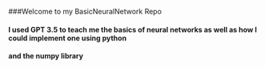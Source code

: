 ###Welcome to my BasicNeuralNetwork Repo

#### I used GPT 3.5 to teach me the basics of neural networks as well as how I could implement one using python 
#### and the numpy library
